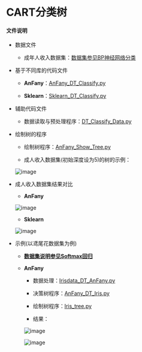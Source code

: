 # CART分类树


#### 文件说明
 
 + 数据文件

     + 成年人收入数据集：[数据集参见BP神经网络分类](https://github.com/Anfany/Machine-Learning-for-Beginner-by-Python3/tree/master/BPNN/BPNN_Classify)
   
 
+ 基于不同库的代码文件
 
     - **AnFany**：[AnFany_DT_Classify.py](https://github.com/Anfany/Machine-Learning-for-Beginner-by-Python3/blob/master/Decision%20Tree/DT_Classify/AnFany_DT_Classify.py)
     
 
     - **Sklearn**：[Sklearn_DT_Classify.py](https://github.com/Anfany/Machine-Learning-for-Beginner-by-Python3/blob/master/Decision%20Tree/DT_Classify/Sklearn_DT_Classify.py)

    
 + 辅助代码文件

      - 数据读取与预处理程序：[DT_Classify_Data.py](https://github.com/Anfany/Machine-Learning-for-Beginner-by-Python3/blob/master/Decision%20Tree/DT_Classify/DT_Classify_Data.py)
      
 + 绘制树的程序
 
      - 绘制树程序：[AnFany_Show_Tree.py](https://github.com/Anfany/Machine-Learning-for-Beginner-by-Python3/blob/master/Decision%20Tree/DT_Classify/AnFany_Show_Tree.py)
   
      - 成人收入数据集(初始深度设为5)的树的示例：
      
      ![image](https://github.com/Anfany/Machine-Learning-for-Beginner-by-Python3/blob/master/Decision%20Tree/DT_Classify/adult_tree.png)
      
 
 + 成人收入数据集结果对比
  
      - **AnFany**
       
      ![image](https://github.com/Anfany/Machine-Learning-for-Beginner-by-Python3/blob/master/Decision%20Tree/DT_Classify/adult_anfany.png)
       
      - **Sklearn**
       
      ![image](https://github.com/Anfany/Machine-Learning-for-Beginner-by-Python3/blob/master/Decision%20Tree/DT_Classify/adult_sklearn.png)
       
 +  示例(以鸢尾花数据集为例) 
 
     - **[数据集说明参见Softmax回归](https://github.com/Anfany/Machine-Learning-for-Beginner-by-Python3/tree/master/Softmax%20Regression)**
 
    - **AnFany**
    
       - 数据处理：[Irisdata_DT_AnFany.py](https://github.com/Anfany/Machine-Learning-for-Beginner-by-Python3/blob/master/Decision%20Tree/DT_Classify/Irisdata_DT_Anfany.py)
       
       - 决策树程序：[AnFany_DT_Iris.py](https://github.com/Anfany/Machine-Learning-for-Beginner-by-Python3/blob/master/Decision%20Tree/DT_Classify/AnFany_DT_Iris.py)
       
       - 绘制树程序：[Iris_tree.py](https://github.com/Anfany/Machine-Learning-for-Beginner-by-Python3/blob/master/Decision%20Tree/DT_Classify/Iris_tree.py)       
       
       - 结果：
       
       ![image](https://github.com/Anfany/Machine-Learning-for-Beginner-by-Python3/blob/master/Decision%20Tree/DT_Classify/iris_anfany.png)
       
       ![image](https://github.com/Anfany/Machine-Learning-for-Beginner-by-Python3/blob/master/Decision%20Tree/DT_Classify/iris_tree.png)
       
